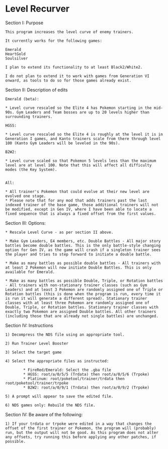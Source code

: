 # Level Recurver

Section I: Purpose

	This program increases the level curve of enemy trainers.

	It currently works for the following games:

	Emerald
	HeartGold
	Soulsilver

	I plan to extend its functionality to at least Black2/White2.

	I do not plan to extend it to work with games from Generation VI onward, as tools to do so for those games already exist.

Section II: Description of edits

	Emerald (beta):
	
	* Level curve rescaled so the Elite 4 has Pokemon starting in the mid-90s. Gym Leaders and Team bosses are up to 20 levels higher than surrounding trainers.

	HGSS:

	* Level curve rescaled so the Elite 4 is roughly at the level it is in Generation I games, and Kanto trainers scale from there through level 100 (Kanto Gym Leaders will be leveled in the 90s).
	
	B2W2:
	
	* Level curve scaled so that Pokemon 5 levels less than the maximum level are at level 100. Note that this will affect all difficulty modes (the Key System). 
	

	All:

	* All trainer's Pokemon that could evolve at their new level are evolved one stage.
	* Please note that for any mod that adds trainers past the last indexed trainer of the base game, those additional trainers will not be modified, except in Gen IV, where I have been able to locate a fixed sequence that is always a fixed offset from the first values.

Section III: Options:

	* Rescale Level Curve - as per section II above.

	* Make Gym Leaders, E4 members, etc. Double Battles - All major story battles become double battles. This is the only battle-style changing option for Gen IV, as the game will crash if a singleton trainer sees the player and tries to step forward to initiate a double battle.
	
	* Make as many battles as possible double battles - All trainers with at least 2 Pokemon will now initiate Double Battles. This is only available for Emerald.
	
	* Make as many battles as possible Double, Triple, or Rotation battles - All trainers with non-stationary trainer classes (such as Gym Leaders) and at least 3 Pokemon are randomly assigned one of Triple or Rotation battles (this is done when the program is run, every time it is run it will generate a different spread). Stationary trainer classes with at least three Pokemon are randomly assigned one of Double, Triple, or Rotation battles. Stationary trainer classes with exactly two Pokemon are assigned Double battles. All other trainers (including those that are already not single battles) are unchanged.

Section IV: Instructions

	1) Decompress the NDS file using an appropriate tool.

	2) Run Trainer Level Booster

	3) Select the target game

	4) Select the appropriate files as instructed:

			* FireRed/Emerald: Select the .gba file
			* HGSS: root/a/0/5/5 (Trdata) then root/a/0/5/6 (Trpoke)
			* Platinum: root/poketool/trainer/trdata then root/poketool/trainer/trpoke
			* B2W2: root/a/0/9/1 (Trdata) then root/a/0/9/2 (Trpoke)
	
	5) A prompt will appear to save the edited file.
	
	6) NDS games only: Rebuild the NDS file.
	
Section IV: Be aware of the following:

	1) If your trdata or trpoke were edited in a way that changes the offset of the first trainer or Pokemon, the program will (probably) run, but the output will not be good. As this program does not alter any offsets, try running this before applying any other patches, if possible.
